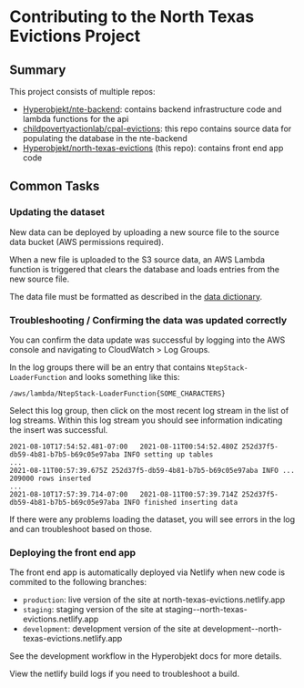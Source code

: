 # Contributing to the North Texas Evictions Project

## Summary

This project consists of multiple repos:

- [Hyperobjekt/nte-backend](https://github.com/Hyperobjekt/nte-backend): contains backend infrastructure code and lambda functions for the api
- [childpovertyactionlab/cpal-evictions](https://github.com/childpovertyactionlab/cpal-evictions): this repo contains source data for populating the database in the nte-backend
- [Hyperobjekt/north-texas-evictions](https://github.com/Hyperobjekt/north-texas-evictions) (this repo): contains front end app code

## Common Tasks

### Updating the dataset

New data can be deployed by uploading a new source file to the source data bucket (AWS permissions required).

When a new file is uploaded to the S3 source data, an AWS Lambda function is triggered that clears the database and loads entries from the new source file.

The data file must be formatted as described in the [data dictionary](https://github.com/Hyperobjekt/nte-backend/blob/main/docs).

### Troubleshooting / Confirming the data was updated correctly

You can confirm the data update was successful by logging into the AWS console and navigating to CloudWatch > Log Groups.

In the log groups there will be an entry that contains `NtepStack-LoaderFunction` and looks something like this:

```
/aws/lambda/NtepStack-LoaderFunction{SOME_CHARACTERS}
```

Select this log group, then click on the most recent log stream in the list of log streams. Within this log stream you should see information indicating the insert was successful.

```
2021-08-10T17:54:52.481-07:00	2021-08-11T00:54:52.480Z 252d37f5-db59-4b81-b7b5-b69c05e97aba INFO setting up tables
...
2021-08-11T00:57:39.675Z 252d37f5-db59-4b81-b7b5-b69c05e97aba INFO ... 209000 rows inserted
...
2021-08-10T17:57:39.714-07:00	2021-08-11T00:57:39.714Z 252d37f5-db59-4b81-b7b5-b69c05e97aba INFO finished inserting data
```

If there were any problems loading the dataset, you will see errors in the log and can troubleshoot based on those.

### Deploying the front end app

The front end app is automatically deployed via Netlify when new code is commited to the following branches:

- `production`: live version of the site at north-texas-evictions.netlify.app
- `staging`: staging version of the site at staging--north-texas-evictions.netlify.app
- `development`: development version of the site at development--north-texas-evictions.netlify.app

See the development workflow in the Hyperobjekt docs for more details.

View the netlify build logs if you need to troubleshoot a build.
